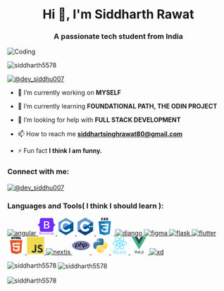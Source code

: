 
<h1 align="center">Hi 👋, I'm Siddharth Rawat</h1>
<h3 align="center">A passionate tech student from India</h3>
<img align="background" alt="Coding" width="1200" height="400" src="https://images-wixmp-ed30a86b8c4ca887773594c2.wixmp.com/f/08d12a55-e693-48ee-856b-1d5f6501d62d/d70v5ax-26a15d5e-432d-4836-b720-c0fd3b6b5c6b.jpg?token=eyJ0eXAiOiJKV1QiLCJhbGciOiJIUzI1NiJ9.eyJpc3MiOiJ1cm46YXBwOjdlMGQxODg5ODIyNjQzNzNhNWYwZDQxNWVhMGQyNmUwIiwic3ViIjoidXJuOmFwcDo3ZTBkMTg4OTgyMjY0MzczYTVmMGQ0MTVlYTBkMjZlMCIsImF1ZCI6WyJ1cm46c2VydmljZTpmaWxlLmRvd25sb2FkIl0sIm9iaiI6W1t7InBhdGgiOiIvZi8wOGQxMmE1NS1lNjkzLTQ4ZWUtODU2Yi0xZDVmNjUwMWQ2MmQvZDcwdjVheC0yNmExNWQ1ZS00MzJkLTQ4MzYtYjcyMC1jMGZkM2I2YjVjNmIuanBnIn1dXX0.cs1Hk-ywf3jf4rtl-9gvKZgAOVtlW-qJRQtt51t0vWs"/>

<p align="left"> <img src="https://komarev.com/ghpvc/?username=siddharth5578&label=Profile%20views&color=0e75b6&style=flat" alt="siddharth5578" /> </p>

<p align="left"> <a href="https://twitter.com/@dev_siddhu007" target="blank"><img src="https://img.shields.io/twitter/follow/@dev_siddhu007?logo=twitter&style=for-the-badge" alt="@dev_siddhu007" /></a> </p>

- 🔭 I’m currently working on **MYSELF**

- 🌱 I’m currently learning **FOUNDATIONAL PATH, THE ODIN PROJECT**

- 🤝 I’m looking for help with **FULL STACK DEVELOPMENT**

- 📫 How to reach me **siddhartsinghrawat80@gmail.com**

- ⚡ Fun fact **I think I am funny.**

<h3 align="left">Connect with me:</h3>
<p align="left">
<a href="https://twitter.com/@dev_siddhu007" target="blank"><img align="center" src="https://raw.githubusercontent.com/rahuldkjain/github-profile-readme-generator/master/src/images/icons/Social/twitter.svg" alt="@dev_siddhu007" height="30" width="40" /></a>
</p>

<h3 align="left">Languages and Tools( I think I should learn ):</h3>
<p align="left"> <a href="https://angular.io" target="_blank" rel="noreferrer"> <img src="https://angular.io/assets/images/logos/angular/angular.svg" alt="angular" width="40" height="40"/> </a> <a href="https://getbootstrap.com" target="_blank" rel="noreferrer"> <img src="https://raw.githubusercontent.com/devicons/devicon/master/icons/bootstrap/bootstrap-plain-wordmark.svg" alt="bootstrap" width="40" height="40"/> </a> <a href="https://www.cprogramming.com/" target="_blank" rel="noreferrer"> <img src="https://raw.githubusercontent.com/devicons/devicon/master/icons/c/c-original.svg" alt="c" width="40" height="40"/> </a> <a href="https://www.w3schools.com/cpp/" target="_blank" rel="noreferrer"> <img src="https://raw.githubusercontent.com/devicons/devicon/master/icons/cplusplus/cplusplus-original.svg" alt="cplusplus" width="40" height="40"/> </a> <a href="https://www.w3schools.com/css/" target="_blank" rel="noreferrer"> <img src="https://raw.githubusercontent.com/devicons/devicon/master/icons/css3/css3-original-wordmark.svg" alt="css3" width="40" height="40"/> </a> <a href="https://www.djangoproject.com/" target="_blank" rel="noreferrer"> <img src="https://cdn.worldvectorlogo.com/logos/django.svg" alt="django" width="40" height="40"/> </a> <a href="https://www.figma.com/" target="_blank" rel="noreferrer"> <img src="https://www.vectorlogo.zone/logos/figma/figma-icon.svg" alt="figma" width="40" height="40"/> </a> <a href="https://flask.palletsprojects.com/" target="_blank" rel="noreferrer"> <img src="https://www.vectorlogo.zone/logos/pocoo_flask/pocoo_flask-icon.svg" alt="flask" width="40" height="40"/> </a> <a href="https://flutter.dev" target="_blank" rel="noreferrer"> <img src="https://www.vectorlogo.zone/logos/flutterio/flutterio-icon.svg" alt="flutter" width="40" height="40"/> </a> <a href="https://www.w3.org/html/" target="_blank" rel="noreferrer"> <img src="https://raw.githubusercontent.com/devicons/devicon/master/icons/html5/html5-original-wordmark.svg" alt="html5" width="40" height="40"/> </a> <a href="https://developer.mozilla.org/en-US/docs/Web/JavaScript" target="_blank" rel="noreferrer"> <img src="https://raw.githubusercontent.com/devicons/devicon/master/icons/javascript/javascript-original.svg" alt="javascript" width="40" height="40"/> </a> <a href="https://nextjs.org/" target="_blank" rel="noreferrer"> <img src="https://cdn.worldvectorlogo.com/logos/nextjs-2.svg" alt="nextjs" width="40" height="40"/> </a> <a href="https://www.php.net" target="_blank" rel="noreferrer"> <img src="https://raw.githubusercontent.com/devicons/devicon/master/icons/php/php-original.svg" alt="php" width="40" height="40"/> </a> <a href="https://www.python.org" target="_blank" rel="noreferrer"> <img src="https://raw.githubusercontent.com/devicons/devicon/master/icons/python/python-original.svg" alt="python" width="40" height="40"/> </a> <a href="https://reactjs.org/" target="_blank" rel="noreferrer"> <img src="https://raw.githubusercontent.com/devicons/devicon/master/icons/react/react-original-wordmark.svg" alt="react" width="40" height="40"/> </a> <a href="https://vuejs.org/" target="_blank" rel="noreferrer"> <img src="https://raw.githubusercontent.com/devicons/devicon/master/icons/vuejs/vuejs-original-wordmark.svg" alt="vuejs" width="40" height="40"/> </a> <a href="https://www.adobe.com/products/xd.html" target="_blank" rel="noreferrer"> <img src="https://cdn.worldvectorlogo.com/logos/adobe-xd.svg" alt="xd" width="40" height="40"/> </a> </p>

<p><img align="left" src="https://github-readme-stats.vercel.app/api/top-langs?username=siddharth5578&show_icons=true&locale=en&layout=compact" alt="siddharth5578" /></p>

<p>&nbsp;<img align="center" src="https://github-readme-stats.vercel.app/api?username=siddharth5578&show_icons=true&locale=en" alt="siddharth5578" /></p>

<p><img align="center" src="https://github-readme-streak-stats.herokuapp.com/?user=siddharth5578&" alt="siddharth5578" /></p>

